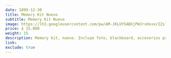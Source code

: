 ```yaml
---
date: 1899-12-30
title: Memory Kit Nuevo
subtitle: Memory Kit Nuevo
image: https://lh3.googleusercontent.com/pw/AM-JKLUY5ABXjPWJrvHxxxcIZsl4SCyOvc5g4zLyTh7tAgdU13DMTq3a93NOyxIgumJ-5l7jlkUPhSckP8KqRI1Sp39ZkkAGQOrrxk7OWBKcfgQ6HBaDm9Rq40uNcQPFXXmoCFzTK6Z4CfXjn_VTcTghX1MacA=w466-h621-no?authuser=0
price: $ 15.000
weight: 15
description: Memory kit, nuevo. Incluye foto, blackboard, accesorios para hacer huella del mano, imanes etc
link: 
exclude: true
---
```

